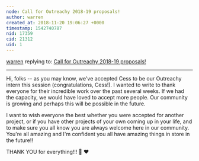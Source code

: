 ```yaml
---
node: Call for Outreachy 2018-19 proposals!
author: warren
created_at: 2018-11-20 19:06:27 +0000
timestamp: 1542740787
nid: 17359
cid: 21312
uid: 1
---
```




[warren](../profile/warren) replying to: [Call for Outreachy 2018-19 proposals!](../notes/warren/10-23-2018/call-for-outreachy-2018-19-proposals)

----
Hi, folks -- as you may know, we've accepted Cess to be our Outreachy intern this session (congratulations, Cess!). I wanted to write to thank everyone for their incredible work over the past several weeks. If we had the capacity, we would have loved to accept more people. Our community is growing and perhaps this will be possible in the future.

I want to wish everyone the best whether you were accepted for another project, or if you have other projects of your own coming up in your life, and to make sure you all know you are always welcome here in our community. You're all amazing and I'm confident you all have amazing things in store in the future!!

THANK YOU for everything!!! 🎉 ❤️ 